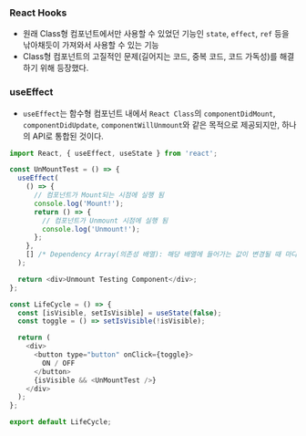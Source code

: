 ### React Hooks
* 원래 Class형 컴포넌트에서만 사용할 수 있었던 기능인 `state`, `effect`, `ref` 등을 낚아채듯이 가져와서 사용할 수 있는 기능
* Class형 컴포넌트의 고질적인 문제(길어지는 코드, 중복 코드, 코드 가독성)를 해결하기 위해 등장했다.

### useEffect
* `useEffect`는 함수형 컴포넌트 내에서 `React Class`의 `componentDidMount`, `componentDidUpdate`, `componentWillUnmount`와 같은 목적으로 제공되지만, 하나의 API로 통합된 것이다.
```javascript
import React, { useEffect, useState } from 'react';

const UnMountTest = () => {
  useEffect(
    () => {
      // 컴포넌트가 Mount되는 시점에 실행 됨
      console.log('Mount!');
      return () => {
        // 컴포넌트가 Unmount 시점에 실행 됨
        console.log('Unmount!');
      };
    },
    [] /* Dependency Array(의존성 배열): 해당 배열에 들어가는 값이 변경될 때 마다 콜백 함수가 실행 됨 */,
  );

  return <div>Unmount Testing Component</div>;
};

const LifeCycle = () => {
  const [isVisible, setIsVisible] = useState(false);
  const toggle = () => setIsVisible(!isVisible);

  return (
    <div>
      <button type="button" onClick={toggle}>
        ON / OFF
      </button>
      {isVisible && <UnMountTest />}
    </div>
  );
};

export default LifeCycle;
```